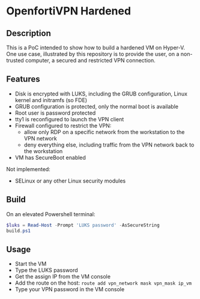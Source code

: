 # OpenfortiVPN Hardened

## Description

This is a PoC intended to show how to build a hardened VM on Hyper-V.
One use case, illustrated by this repository is to provide the user, on a non-trusted computer, a secured and restricted VPN connection.

## Features

* Disk is encrypted with LUKS, including the GRUB configuration, Linux kernel and initramfs (so FDE)
* GRUB configuration is protected, only the normal boot is available
* Root user is password protected
* tty1 is reconfigured to launch the VPN client
* Firewall configured to restrict the VPN:
  * allow only RDP on a specific network from the workstation to the VPN network
  * deny everything else, including traffic from the VPN network back to the workstation
* VM has SecureBoot enabled

Not implemented:

* SELinux or any other Linux security modules

## Build

On an elevated Powershell terminal:

```powershell
$luks = Read-Host -Prompt 'LUKS password' -AsSecureString
build.ps1
```

## Usage

* Start the VM
* Type the LUKS password
* Get the assign IP from the VM console
* Add the route on the host: `route add vpn_network mask vpn_mask ip_vm`
* Type your VPN password in the VM console
